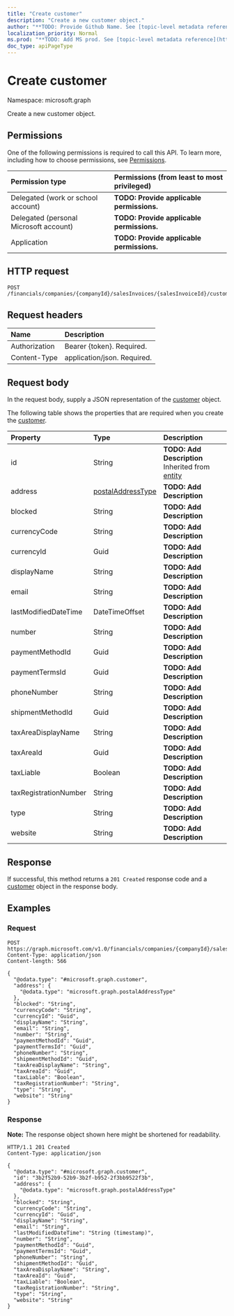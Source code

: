 ```yaml
---
title: "Create customer"
description: "Create a new customer object."
author: "**TODO: Provide Github Name. See [topic-level metadata reference](https://msgo.azurewebsites.net/add/document/guidelines/metadata.html#topic-level-metadata)**"
localization_priority: Normal
ms.prod: "**TODO: Add MS prod. See [topic-level metadata reference](https://msgo.azurewebsites.net/add/document/guidelines/metadata.html#topic-level-metadata)**"
doc_type: apiPageType
---
```


# Create customer
Namespace: microsoft.graph



Create a new customer object.

## Permissions
One of the following permissions is required to call this API. To learn more, including how to choose permissions, see [Permissions](/graph/permissions-reference).

|Permission type|Permissions (from least to most privileged)|
|:---|:---|
|Delegated (work or school account)|**TODO: Provide applicable permissions.**|
|Delegated (personal Microsoft account)|**TODO: Provide applicable permissions.**|
|Application|**TODO: Provide applicable permissions.**|

## HTTP request

<!-- {
  "blockType": "ignored"
}
-->
``` http
POST /financials/companies/{companyId}/salesInvoices/{salesInvoiceId}/customer
```

## Request headers
|Name|Description|
|:---|:---|
|Authorization|Bearer {token}. Required.|
|Content-Type|application/json. Required.|

## Request body
In the request body, supply a JSON representation of the [customer](../resources/customer.md) object.

The following table shows the properties that are required when you create the [customer](../resources/customer.md).

|Property|Type|Description|
|:---|:---|:---|
|id|String|**TODO: Add Description** Inherited from [entity](../resources/entity.md)|
|address|[postalAddressType](../resources/postaladdresstype.md)|**TODO: Add Description**|
|blocked|String|**TODO: Add Description**|
|currencyCode|String|**TODO: Add Description**|
|currencyId|Guid|**TODO: Add Description**|
|displayName|String|**TODO: Add Description**|
|email|String|**TODO: Add Description**|
|lastModifiedDateTime|DateTimeOffset|**TODO: Add Description**|
|number|String|**TODO: Add Description**|
|paymentMethodId|Guid|**TODO: Add Description**|
|paymentTermsId|Guid|**TODO: Add Description**|
|phoneNumber|String|**TODO: Add Description**|
|shipmentMethodId|Guid|**TODO: Add Description**|
|taxAreaDisplayName|String|**TODO: Add Description**|
|taxAreaId|Guid|**TODO: Add Description**|
|taxLiable|Boolean|**TODO: Add Description**|
|taxRegistrationNumber|String|**TODO: Add Description**|
|type|String|**TODO: Add Description**|
|website|String|**TODO: Add Description**|



## Response

If successful, this method returns a `201 Created` response code and a [customer](../resources/customer.md) object in the response body.

## Examples

### Request
<!-- {
  "blockType": "request",
  "name": "create_customer_from_"
}
-->
``` http
POST https://graph.microsoft.com/v1.0/financials/companies/{companyId}/salesInvoices/{salesInvoiceId}/customer
Content-Type: application/json
Content-length: 566

{
  "@odata.type": "#microsoft.graph.customer",
  "address": {
    "@odata.type": "microsoft.graph.postalAddressType"
  },
  "blocked": "String",
  "currencyCode": "String",
  "currencyId": "Guid",
  "displayName": "String",
  "email": "String",
  "number": "String",
  "paymentMethodId": "Guid",
  "paymentTermsId": "Guid",
  "phoneNumber": "String",
  "shipmentMethodId": "Guid",
  "taxAreaDisplayName": "String",
  "taxAreaId": "Guid",
  "taxLiable": "Boolean",
  "taxRegistrationNumber": "String",
  "type": "String",
  "website": "String"
}
```


### Response
**Note:** The response object shown here might be shortened for readability.
<!-- {
  "blockType": "response",
  "truncated": true,
  "@odata.type": "microsoft.graph.customer"
}
-->
``` http
HTTP/1.1 201 Created
Content-Type: application/json

{
  "@odata.type": "#microsoft.graph.customer",
  "id": "3b2f52b9-52b9-3b2f-b952-2f3bb9522f3b",
  "address": {
    "@odata.type": "microsoft.graph.postalAddressType"
  },
  "blocked": "String",
  "currencyCode": "String",
  "currencyId": "Guid",
  "displayName": "String",
  "email": "String",
  "lastModifiedDateTime": "String (timestamp)",
  "number": "String",
  "paymentMethodId": "Guid",
  "paymentTermsId": "Guid",
  "phoneNumber": "String",
  "shipmentMethodId": "Guid",
  "taxAreaDisplayName": "String",
  "taxAreaId": "Guid",
  "taxLiable": "Boolean",
  "taxRegistrationNumber": "String",
  "type": "String",
  "website": "String"
}
```

